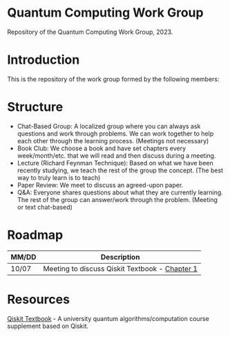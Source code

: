 # Quantum Computing Work Group 
Repository of the Quantum Computing Work Group, 2023.

# Introduction
This is the repository of the work group formed by the following members:

# Structure
+ Chat-Based Group: A localized group where you can always ask questions and work through problems. We can work together to help each other through the learning process. (Meetings not necessary)
+ Book Club: We choose a book and have set chapters every week/month/etc. that we will read and then discuss during a meeting.
+ Lecture (Richard Feynman Technique): Based on what we have been recently studying, we teach the rest of the group the concept. (The best way to truly learn is to teach)
+ Paper Review: We meet to discuss an agreed-upon paper.
+ Q&A: Everyone shares questions about what they are currently learning. The rest of the group can answer/work through the problem. (Meeting or text chat-based)
# Roadmap
  | MM/DD | Description |
| --- | --- |
| 10/07 | Meeting to discuss Qiskit Textbook - [Chapter 1](https://learn.qiskit.org/course/introduction/why-quantum-computing) |

# Resources
[Qiskit Textbook](https://qiskit.org/learn) - A university quantum algorithms/computation course supplement based on Qiskit.

